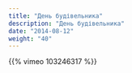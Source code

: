 ```yaml
---
title: "День будівельника"
description: "День будівельника"
date: "2014-08-12"
weight: "40"
---
```


{{% vimeo 103246317 %}}
